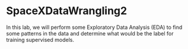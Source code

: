 # SpaceXDataWrangling2
In this lab, we will perform some Exploratory Data Analysis (EDA) to find some patterns in the data and determine what would be the label for training supervised models.
